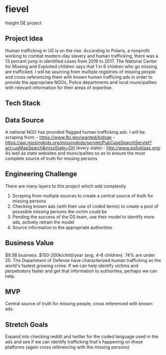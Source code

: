 # fievel
Insight DE project

## Project Idea 
  Human trafficking in US is on the rise. According to Polaris, a nonprofit working to combat modern-day slavery and human trafficking, there was a 13 percent jump in identified cases from 2016 to 2017. The National Center for Missing and Exploited children says that 1 in 6 children who go missing are trafficked.
  I will be sourcing from multiple registries of missing people and cross-referencing them with known human trafficing ads in order to provide the appropriate NGOs, Police departments and local municipalites with relevant information for their areas of expertise.
## Tech Stack
  
## Data Source
  A national NGO has provided flagged human trafficking ads. I will be scraping from:
     - https://www.fbi.gov/wanted/kidnap
     - https://api.missingkids.org/missingkids/servlet/PubCaseSearchServlet?act=usMapSearch&missState=OH (every state)
     - http://www.pollyklaas.org/
    As well as state websites and municipalites so as to ensure the most complete source of truth for missing persons
     
## Engineering Challenge
  There are many layers to this project which add complexity
  1) Scraping from multiple sources to create a central source of truth for missing persons
  2) Checking known ads (with their use of coded terms) to create a pool of posssible missing persons the victim could be
  3) Pending the success of the DS team, use their model to identify more ads, actively retrain the model
  4) Source information to the appropriate authorities
  
## Business Value
  $9.5B business. $150-200k/child/year (avg. 4-6 children). 74% are under 25.
  The Department of Defense have characterized human trafficking as the world's fastest growing crime.
  If we can help identify victims and perpetrators faster and get that information to authorities, perhaps we can help.
  
## MVP
  Central source of truth for missing people, cross referenced with known ads.
## Stretch Goals
  Expand into checking reddit and twitter for the coded language used in the ads and see if we can identify trafficking that's happening on these platforms (again cross referencing with the missing persons)

